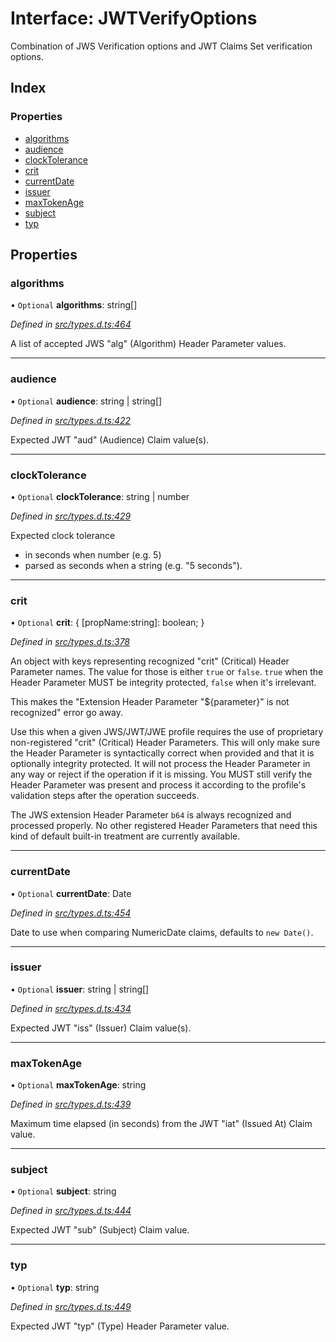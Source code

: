 # Interface: JWTVerifyOptions

Combination of JWS Verification options and JWT Claims Set verification options.

## Index

### Properties

* [algorithms](_jwt_verify_.jwtverifyoptions.md#algorithms)
* [audience](_jwt_verify_.jwtverifyoptions.md#audience)
* [clockTolerance](_jwt_verify_.jwtverifyoptions.md#clocktolerance)
* [crit](_jwt_verify_.jwtverifyoptions.md#crit)
* [currentDate](_jwt_verify_.jwtverifyoptions.md#currentdate)
* [issuer](_jwt_verify_.jwtverifyoptions.md#issuer)
* [maxTokenAge](_jwt_verify_.jwtverifyoptions.md#maxtokenage)
* [subject](_jwt_verify_.jwtverifyoptions.md#subject)
* [typ](_jwt_verify_.jwtverifyoptions.md#typ)

## Properties

### algorithms

• `Optional` **algorithms**: string[]

*Defined in [src/types.d.ts:464](https://github.com/panva/jose/blob/v3.5.2/src/types.d.ts#L464)*

A list of accepted JWS "alg" (Algorithm) Header Parameter values.

___

### audience

• `Optional` **audience**: string \| string[]

*Defined in [src/types.d.ts:422](https://github.com/panva/jose/blob/v3.5.2/src/types.d.ts#L422)*

Expected JWT "aud" (Audience) Claim value(s).

___

### clockTolerance

• `Optional` **clockTolerance**: string \| number

*Defined in [src/types.d.ts:429](https://github.com/panva/jose/blob/v3.5.2/src/types.d.ts#L429)*

Expected clock tolerance
- in seconds when number (e.g. 5)
- parsed as seconds when a string (e.g. "5 seconds").

___

### crit

• `Optional` **crit**: { [propName:string]: boolean;  }

*Defined in [src/types.d.ts:378](https://github.com/panva/jose/blob/v3.5.2/src/types.d.ts#L378)*

An object with keys representing recognized "crit" (Critical) Header Parameter
names. The value for those is either `true` or `false`. `true` when the
Header Parameter MUST be integrity protected, `false` when it's irrelevant.

This makes the "Extension Header Parameter "${parameter}" is not recognized"
error go away.

Use this when a given JWS/JWT/JWE profile requires the use of proprietary
non-registered "crit" (Critical) Header Parameters. This will only make sure
the Header Parameter is syntactically correct when provided and that it is
optionally integrity protected. It will not process the Header Parameter in
any way or reject if the operation if it is missing. You MUST still
verify the Header Parameter was present and process it according to the
profile's validation steps after the operation succeeds.

The JWS extension Header Parameter `b64` is always recognized and processed
properly. No other registered Header Parameters that need this kind of
default built-in treatment are currently available.

___

### currentDate

• `Optional` **currentDate**: Date

*Defined in [src/types.d.ts:454](https://github.com/panva/jose/blob/v3.5.2/src/types.d.ts#L454)*

Date to use when comparing NumericDate claims, defaults to `new Date()`.

___

### issuer

• `Optional` **issuer**: string \| string[]

*Defined in [src/types.d.ts:434](https://github.com/panva/jose/blob/v3.5.2/src/types.d.ts#L434)*

Expected JWT "iss" (Issuer) Claim value(s).

___

### maxTokenAge

• `Optional` **maxTokenAge**: string

*Defined in [src/types.d.ts:439](https://github.com/panva/jose/blob/v3.5.2/src/types.d.ts#L439)*

Maximum time elapsed (in seconds) from the JWT "iat" (Issued At) Claim value.

___

### subject

• `Optional` **subject**: string

*Defined in [src/types.d.ts:444](https://github.com/panva/jose/blob/v3.5.2/src/types.d.ts#L444)*

Expected JWT "sub" (Subject) Claim value.

___

### typ

• `Optional` **typ**: string

*Defined in [src/types.d.ts:449](https://github.com/panva/jose/blob/v3.5.2/src/types.d.ts#L449)*

Expected JWT "typ" (Type) Header Parameter value.
